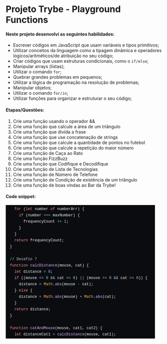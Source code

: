 # Projeto Trybe - Playground Functions

#### Neste projeto desenvolvi as seguintes habilidades:

- Escrever códigos em JavaScript que usam variáveis e tipos primitivos;
- Utilizar conceitos da linguagem como a tipagem dinâmica e operadores lógicos/aritméticos/de atribuição no seu código;
- Criar códigos que usam estruturas condicionais, como o `if/else`;
- Manipular arrays (listas);
- Utilizar o comando `for`;
- Quebrar grandes problemas em pequenos;
- Utilizar a lógica de programação na resolução de problemas;
- Manipular objetos;
- Utilizar o comando `for/in`;
- Utilizar funções para organizar e estruturar o seu código;

#### Etapas/Questões:

1. Crie uma função usando o operador &&
2. Crie uma função que calcule a área de um triângulo
3. Crie uma função que divida a frase
4. Crie uma função que use concatenação de strings
5. Crie uma função que calcule a quantidade de pontos no futebol
6. Crie uma função que calcule a repetição do maior número
7. Crie uma função de Caça ao Rato
8. Crie uma função FizzBuzz
9. Crie uma função que Codifique e Decodifique
10. Crie uma função de Lista de Tecnologias
11. Crie uma função de Número de Telefone
12. Crie uma função de Condição de existência de um triângulo
13. Crie uma função de boas vindas ao Bar da Trybe!

#### Code snippet:

![print do desafio 7](./playground-functions-print.png)
